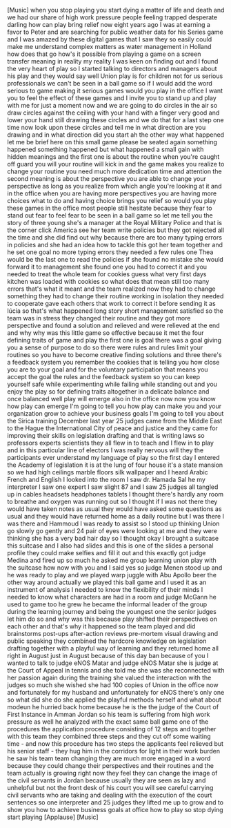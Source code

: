 
[Music]
when you stop playing you start dying a
matter of life and death
and we had our share of high work
pressure people feeling trapped
desperate darling how can play bring
relief now eight years ago I was at
earning a favor to Peter
and are searching for public weather
data for his Series game and I was
amazed by these digital games that I saw
they so easily could make me understand
complex matters as water management in
Holland how does that go
how&#39;s it possible from playing a game on
a screen transfer meaning in reality my
reality I was keen on finding out and I
found the very heart of play so I
started talking to directors and
managers about his play and they would
say well Union play is for children not
for us serious professionals we can&#39;t be
seen in a ball game so if I would add
the word serious to game making it
serious games would you play in the
office I want you to feel the effect of
these games and I invite you to stand up
and play with me for just a moment now
and we are going to do circles in the
air so draw circles against the ceiling
with your hand with a finger very good
and lower your hand still drawing these
circles and we do that for a last step
one time now look upon these circles and
tell me in what direction are you
drawing and in what direction did you
start ah the other way what happened let
me be brief here on this small game
please be seated again something
happened something happened but what
happened a small gain with hidden
meanings and the first one is about the
routine when you&#39;re caught off guard you
will your routine will kick in and the
game makes you realize to change your
routine you need much more dedication
time and attention the second meaning is
about the perspective you are able to
change your perspective as long as you
realize from which angle you&#39;re looking
at it and in the office when you are
having more perspectives you are having
more choices what to do and having
choice brings you relief so would you
play these games in the office most
people still hesitate because they fear
to stand out fear to feel fear to be
seen in a ball game so let me tell you
the story of three young she&#39;s a manager
at the Royal Military Police and that is
the corner click America see her team
write policies but they got rejected all
the time and she did find out why
because there are too many typing errors
in
policies and she had an idea how to
tackle this got her team together and he
set one goal no more typing errors they
needed a few rules one Thea would be the
last one to read the policies if she
found no mistake she would forward it to
management she found one you had to
correct it and you needed to treat the
whole team for cookies guess what very
first days kitchen was loaded with
cookies so what does that mean still too
many errors that&#39;s what it meant and the
team realized now they had to change
something they had to change their
routine working in isolation they needed
to cooperate gave each others that work
to correct it before sending it as
lúcia so that&#39;s what happened
long story short management satisfied so
the team was in stress they changed
their routine and they got more
perspective and found a solution and
relieved and were relieved at the end
and why why was this little game so
effective because it met the four
defining traits of game and play the
first one is goal there was a goal
giving you a sense of purpose to do so
there were rules and rules limit your
routines so you have to become creative
finding solutions and three there&#39;s a
feedback system you remember the cookies
that is telling you how close you are to
your goal and for the voluntary
participation that means you accept the
goal the rules and the feedback system
so you can keep yourself safe while
experimenting while failing while
standing out and you enjoy the play so
for defining traits altogether in a
delicate balance and once balanced well
play will emerge
also in the office now now you know how
play can emerge I&#39;m going to tell you
how play can make you and your
organization grow to achieve your
business goals I&#39;m going to tell you
about the Sirica training December last
year 25 judges came from the Middle East
to the Hague the International City of
peace and justice and they came for
improving their skills on legislation
drafting and that is writing laws so
professors experts scientists they all
flew in to teach and I flew in to play
and in this particular line of electors
I was really nervous
will they the participants ever
understand my language of play so the
first day I entered the Academy of
legislation it is at the lung of four
house it&#39;s a state mansion so we had
high ceilings marble floors silk
wallpaper and I heard Arabic French and
English I looked into the room I saw dr.
Hamada Sal he my interpreter I saw one
expert
I saw slight 87 and I saw 25 judges all
tangled up in cables headsets headphones
tablets I thought there&#39;s hardly any
room to breathe and oxygen was running
out so I thought if I was not there they
would have taken notes as usual they
would have asked some questions as usual
and they would have returned home as a
daily routine but I was there
I was there
and Hammoud I was ready to assist so I
stood up thinking Union go slowly go
gently and 24 pair of eyes were looking
at me and they were thinking she has a
very bad hair day so I thought okay I
brought a suitcase this suitcase and I
also had slides and this is one of the
slides a personal profile they could
make selfies and fill it out and this
exactly got judge Medina and fired up so
much he asked me group learning union
play with the suitcase how now with you
and I said yes so judge Menen stood up
and he was ready to play and we played
warp juggle with Abu Apollo beer the
other way around actually we played this
ball game and I used it as an instrument
of analysis I needed to know the
flexibility of their minds I needed to
know what characters are had in a room
and judge McGann he used to game too he
grew he became the informal leader of
the group during the learning journey
and being the youngest one the senior
judges let him do so and why was this
because play shifted their perspectives
on each other and that&#39;s why it happened
so the team played and did brainstorms
post-ups after-action reviews pre-mortem
visual drawing
and public speaking they combined the
hardcore knowledge on legislation
drafting together with a playful way of
learning and they returned home all
right
in August just in August because of this
day ban because of you I wanted to talk
to judge eNOS Matar and judge
eNOS Matar she is judge at the Court of
Appeal in tennis and she told me she was
she reconnected with her passion again
during the training she valued the
interaction with the judges so much she
wished she had 100 copies of Union in
the office now and fortunately for my
husband
and unfortunately for eNOS there&#39;s only
one so what did she do she applied the
playful methods herself
and what about modeun he hurried back
home because he is the the judge of the
Court of First Instance in Amman Jordan
so his team is suffering from high work
pressure as well
he analyzed with the exact same ball
game one of the procedures the
application procedure consisting of 12
steps and together with this team they
combined three steps and they cut off
some waiting time - and now this
procedure has two steps the applicants
feel relieved but his senior staff -
they hug him in the corridors for light
in their work burden he saw his team
team changing they are much more engaged
in a word because they could change
their perspectives and their routines
and the team actually is growing right
now they feel they can change the image
of the civil servants in Jordan because
usually they are seen as lazy and
unhelpful but not the front desk of his
court you will see
careful carrying civil servants who are
taking and dealing with the execution of
the court sentences so one interpreter
and 25 judges they lifted me up to grow
and to show you how to achieve business
goals at office how to play so stop
dying start playing
[Applause]
[Music]
